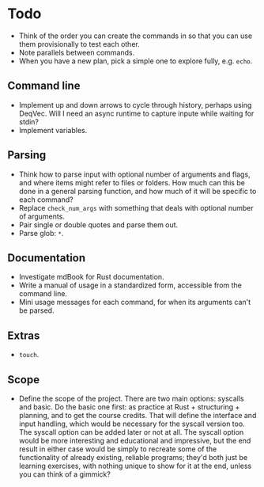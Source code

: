 # Todo

- Think of the order you can create the commands in so that you can use them provisionally to test each other.
- Note parallels between commands.
- When you have a new plan, pick a simple one to explore fully, e.g. `echo`.

## Command line

- Implement up and down arrows to cycle through history, perhaps using DeqVec. Will I need an async runtime to capture inpute while waiting for stdin?
- Implement variables.

## Parsing

- Think how to parse input with optional number of arguments and flags, and where items might refer to files or folders. How much can this be done in a general parsing function, and how much of it will be specific to each command?
- Replace `check_num_args` with something that deals with optional number of arguments.
- Pair single or double quotes and parse them out.
- Parse glob: `*`.

## Documentation

- Investigate mdBook for Rust documentation.
- Write a manual of usage in a standardized form, accessible from the command line.
- Mini usage messages for each command, for when its arguments can't be parsed.

## Extras

- `touch`.

## Scope

- Define the scope of the project. There are two main options: syscalls and basic. Do the basic one first: as practice at Rust + structuring + planning, and to get the course credits. That will define the interface and input handling, which would be necessary for the syscall version too. The syscall option can be added later or not at all. The syscall option would be more interesting and educational and impressive, but the end result in either case would be simply to recreate some of the functionality of already existing, reliable programs; they'd both just be learning exercises, with nothing unique to show for it at the end, unless you can think of a gimmick?
